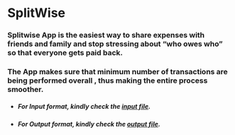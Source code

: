 # SplitWise

### Splitwise App is the easiest way to share expenses with friends and family and stop stressing about “who owes who” so that everyone gets paid back.
### The App makes sure that minimum number of transactions are being performed overall , thus making the entire process smoother.

* ##### For Input format, kindly check the [input file](https://github.com/akt114/SplitWise/blob/master/input.txt).
* ##### For Output format, kindly check the [output file](https://github.com/akt114/SplitWise/blob/master/output.txt).
